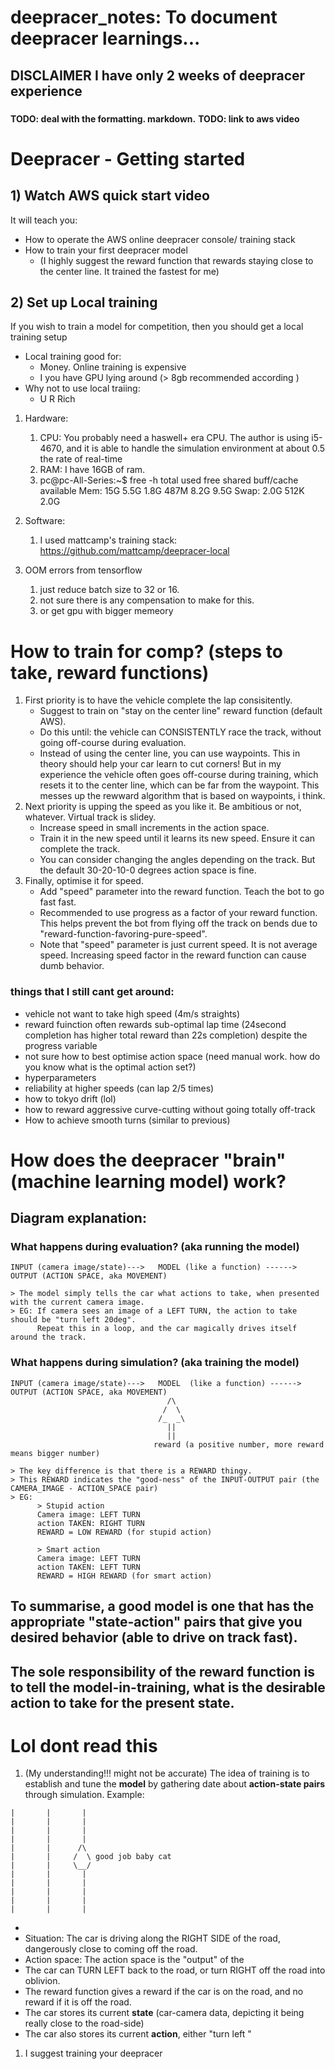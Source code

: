 # deepracer_notes: To document deepracer learnings...
## DISCLAIMER I have only 2 weeks of deepracer experience
###

**TODO: deal with the formatting. markdown.**
**TODO: link to aws video**


# Deepracer - Getting started
## 1) Watch AWS quick start  video
It will teach you:
- How to operate the AWS online deepracer console/ training stack
- How to train your first deepracer model 
  - (I highly suggest the reward function that rewards staying close to the center line. It trained the fastest for me)

## 2) Set up Local training 
If you wish to train a model for competition, then you should  get a local training setup
  - Local training good for: 
    - Money. Online training is expensive
    - I you have GPU lying around (> 8gb recommended according )
  - Why not to use local traiing:
    - U R Rich 
1) Hardware: 
   1) CPU: You probably need a haswell+ era CPU. The author is using i5-4670, and it is able to handle the simulation environment at about 0.5 the rate of real-time
   2) RAM: I have 16GB of ram. 
   3) pc@pc-All-Series:~$ free -h
                    total        used        free      shared  buff/cache   available
        Mem:            15G        5.5G        1.8G        487M        8.2G        9.5G
        Swap:          2.0G        512K        2.0G
2) Software:
   1) I used mattcamp's training stack: https://github.com/mattcamp/deepracer-local

3) OOM errors from tensorflow
   1) just reduce batch size to 32 or 16.
   2) not sure there is any compensation to make for this.
   3) or get  gpu with bigger memeory

# How to train for comp? (steps to take, reward functions)
1. First priority is to have the vehicle complete the lap consisitently. 
   - Suggest to train on "stay on the center line" reward function (default AWS).
   - Do this until: the vehicle can  CONSISTENTLY race the track, without going off-course during evaluation.
   - Instead of using the center line, you can use waypoints. This in theory should help your car learn to cut corners! But in my experience the vehicle often goes off-course during training, which resets it to the center line, which can be far from the waypoint. This messes up the rewward algorithm that is based on waypoints, i think.
3. Next priority is upping the speed as you like it. Be ambitious or not, whatever. Virtual track is slidey. 
   - Increase speed in small increments in the action space.
   - Train it in the new speed until it learns its new speed. Ensure it can complete the track.
   - You can consider changing the angles depending on the track. But the default 30-20-10-0 degrees action space is fine.
4. Finally, optimise it for speed. 
   - Add "speed" parameter into the reward function. Teach the bot to go fast fast.
   - Recommended to use progress as a factor of your reward function. This helps prevent the bot from flying off the track on bends due to "reward-function-favoring-pure-speed". 
   - Note that "speed" parameter is just current speed. It is not average speed. Increasing speed factor in the reward function can cause dumb behavior.

### things that I still cant get around:
   - vehicle not want to take high speed (4m/s straights)
   - reward fuinction often rewards sub-optimal lap time (24second completion has higher total reward than 22s completion) despite the progress variable
   - not sure how to best optimise action space (need manual work. how do you know what is the optimal action set?)
   - hyperparameters
   - reliability at higher speeds (can lap 2/5 times)
   - how to tokyo drift (lol)
   - how to reward aggressive curve-cutting without going totally off-track
   - How to achieve smooth turns (similar to previous)

# How does the deepracer "brain" (machine learning model) work?
## Diagram explanation:

### What happens during evaluation? (aka running the model)
```
INPUT (camera image/state)--->   MODEL (like a function) ------> OUTPUT (ACTION SPACE, aka MOVEMENT)

> The model simply tells the car what actions to take, when presented with the current camera image. 
> EG: If camera sees an image of a LEFT TURN, the action to take should be "turn left 20deg". 
      Repeat this in a loop, and the car magically drives itself around the track.

```
### What happens during simulation? (aka training the model)
```
INPUT (camera image/state)--->   MODEL  (like a function) ------> OUTPUT (ACTION SPACE, aka MOVEMENT)
                                   /\
                                  /  \     
                                 /_  _\     
                                   ||
                                   ||
                                reward (a positive number, more reward means bigger number)

> The key difference is that there is a REWARD thingy. 
> This REWARD indicates the "good-ness" of the INPUT-OUTPUT pair (the CAMERA_IMAGE - ACTION_SPACE pair) 
> EG: 
      > Stupid action
      Camera image: LEFT TURN
      action TAKEN: RIGHT TURN
      REWARD = LOW REWARD (for stupid action)

      > Smart action
      Camera image: LEFT TURN
      action TAKEN: LEFT TURN
      REWARD = HIGH REWARD (for smart action)

```
## To summarise, a good model is one that has the **appropriate "state-action" pairs** that give you desired behavior (able to drive on track fast).
## The sole responsibility of the **reward function** is to tell the model-in-training, what is the **desirable action** to take for the present **state**.


# Lol dont read this 
1) (My understanding!!! might not be accurate) The idea of training is to establish and tune the **model** by gathering date about **action-state pairs** through simulation. Example:
```
|       |       |
|       |       |
|       |       |
|       |       |
|       |      /\
|       |     /  \ good job baby cat
|       |     \__/
|       |       |
|       |       |
|       |       |
|       |       |
|       |       |
```
   - 
   - Situation: The car is driving along the RIGHT SIDE of the road, dangerously close to coming off the road.
   - Action space: The action space is the "output" of the 
   - The car can TURN LEFT back to the road, or turn RIGHT off the road into oblivion.
   - The reward function gives a reward if the car is on the road, and no reward if it is off the road.
   - The car stores its current **state** (car-camera data, depicting it being really close to the road-side)
   - The car also stores its current **action**, either "turn left "
1) I suggest training your deepracer 